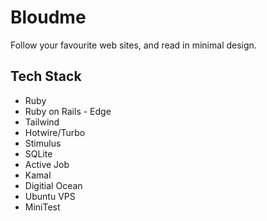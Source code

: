 # Bloudme

Follow your favourite web sites, and read in minimal design.

## Tech Stack
- Ruby
- Ruby on Rails - Edge
- Tailwind
- Hotwire/Turbo
- Stimulus
- SQLite
- Active Job
- Kamal
- Digitial Ocean
- Ubuntu VPS
- MiniTest
